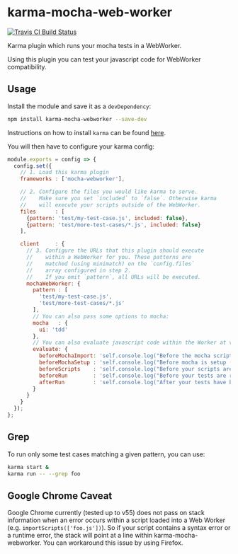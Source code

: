 # karma-mocha-web-worker
[![Travis CI Build Status](https://api.travis-ci.org/Joris-van-der-Wel/karma-mocha-webworker.svg?branch=master)](https://travis-ci.org/Joris-van-der-Wel/karma-mocha-webworker)

Karma plugin which runs your mocha tests in a WebWorker.

Using this plugin you can test your javascript code for WebWorker compatibility.

## Usage
Install the module and save it as a `devDependency`:

```bash
npm install karma-mocha-webworker --save-dev
```

Instructions on how to install `karma` can be found [here](http://karma-runner.github.io/0.12/intro/installation.html).

You will then have to configure your karma config:

```javascript
module.exports = config => {
  config.set({
    // 1. Load this karma plugin
    frameworks : ['mocha-webworker'],

    // 2. Configure the files you would like karma to serve.
    //    Make sure you set `included` to `false`. Otherwise karma
    //    will execute your scripts outside of the WebWorker.
    files      : [
      {pattern: 'test/my-test-case.js', included: false},
      {pattern: 'test/more-test-cases/*.js', included: false}
    ],

    client     : {
      // 3. Configure the URLs that this plugin should execute
      //    within a WebWorker for you. These patterns are
      //    matched (using minimatch) on the `config.files`
      //    array configured in step 2.
      //    If you omit `pattern`, all URLs will be executed.
      mochaWebWorker: {
        pattern : [
          'test/my-test-case.js',
          'test/more-test-cases/*.js'
        ],
        // You can also pass some options to mocha:
        mocha   : {
          ui: 'tdd'
        },
        // You can also evaluate javascript code within the Worker at various stages:
        evaluate: {
          beforeMochaImport: 'self.console.log("Before the mocha script is imported")',
          beforeMochaSetup : 'self.console.log("Before mocha is setup (mocha.setup())")',
          beforeScripts    : 'self.console.log("Before your scripts are imported")',
          beforeRun        : 'self.console.log("Before your tests are run (mocha.run())")',
          afterRun         : 'self.console.log("After your tests have been run")'
        }
      }
    }
  });
};
```

## Grep
To run only some test cases matching a given pattern, you can use:

```bash
karma start &
karma run -- --grep foo
```

## Google Chrome Caveat
Google Chrome currently (tested up to v55) does not pass on stack information when an error occurs within a script loaded into a Web Worker (e.g. `importScripts(['foo.js'])`). So if your script contains a syntax error or a runtime error, the stack will point at a line within karma-mocha-webworker. You can workaround this issue by using Firefox.
